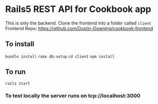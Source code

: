# Rails5 REST API for Cookbook app
This is only the backend.  Clone the frontend into a folder called `client`
Frontend Repo: <https://github.com/Dustin-Downing/cookbook-frontend>

## To install
`bundle install`
`rake db:setup`
`cd client`
`npm install`

## To run
`rails start`

### To test locally the server runs on tcp://localhost:3000
